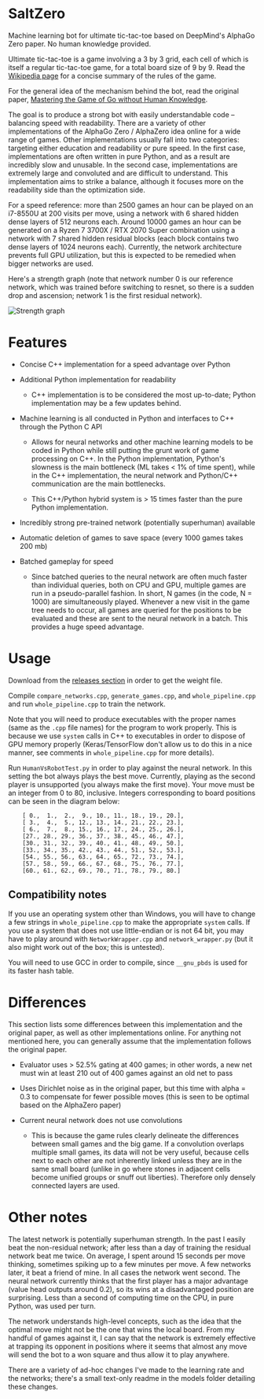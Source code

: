 SaltZero
=======

Machine learning bot for ultimate tic-tac-toe based on DeepMind's AlphaGo Zero paper. No human knowledge provided.

Ultimate tic-tac-toe is a game involving a 3 by 3 grid, each cell of which is itself a regular tic-tac-toe game, for a total board size of 9 by 9. Read the [Wikipedia page](https://en.wikipedia.org/wiki/Ultimate_tic-tac-toe) for a concise summary of the rules of the game.

For the general idea of the mechanism behind the bot, read the original paper, [Mastering the Game of Go without Human Knowledge](https://discovery.ucl.ac.uk/id/eprint/10045895/1/agz_unformatted_nature.pdf).

The goal is to produce a strong bot with easily understandable code – balancing speed with readability. There are a variety of other implementations of the AlphaGo Zero / AlphaZero idea online for a wide range of games. Other implementations usually fall into two categories: targeting either education and readability or pure speed. In the first case, implementations are often written in pure Python, and as a result are incredibly slow and unusable. In the second case, implementations are extremely large and convoluted and are difficult to understand. This implementation aims to strike a balance, although it focuses more on the readability side than the optimization side.

For a speed reference: more than 2500 games an hour can be played on an i7-8550U at 200 visits per move, using a network with 6 shared hidden dense layers of 512 neurons each. Around 10000 games an hour can be generated on a Ryzen 7 3700X / RTX 2070 Super combination using a network with 7 shared hidden residual blocks (each block contains two dense layers of 1024 neurons each). Currently, the network architecture prevents full GPU utilization, but this is expected to be remedied when bigger networks are used.

Here's a strength graph (note that network number 0 is our reference network, which was trained before switching to resnet, so there is a sudden drop and ascension; network 1 is the first residual network).

![Strength graph](https://i.imgur.com/d0tFurd.png "Strength graph")

# Features

- Concise C++ implementation for a speed advantage over Python

- Additional Python implementation for readability

	- C++ implementation is to be considered the most up-to-date; Python implementation may be a few updates behind.

- Machine learning is all conducted in Python and interfaces to C++ through the Python C API

    - Allows for neural networks and other machine learning models to be coded in Python while still putting the grunt work of game processing on C++. In the Python implementation, Python's slowness is the main bottleneck (ML takes < 1% of time spent), while in the C++ implementation, the neural network and Python/C++ communication are the main bottlenecks.

    - This C++/Python hybrid system is > 15 times faster than the pure Python implementation.

- Incredibly strong pre-trained network (potentially superhuman) available

- Automatic deletion of games to save space (every 1000 games takes 200 mb)

- Batched gameplay for speed

    - Since batched queries to the neural network are often much faster than individual queries, both on CPU and GPU, multiple games are run in a pseudo-parallel fashion. In short, N games (in the code, N = 1000) are simultaneously played. Whenever a new visit in the game tree needs to occur, all games are queried for the positions to be evaluated and these are sent to the neural network in a batch. This provides a huge speed advantage. 

# Usage

Download from the [releases section](https://github.com/farmersrice/saltzero/releases) in order to get the weight file.

Compile `compare_networks.cpp`, `generate_games.cpp`, and `whole_pipeline.cpp` and run `whole_pipeline.cpp` to train the network. 

Note that you will need to produce executables with the proper names (same as the `.cpp` file names) for the program to work properly. This is because we use `system` calls in C++ to executables in order to dispose of GPU memory properly (Keras/TensorFlow don't allow us to do this in a nice manner, see comments in `whole_pipeline.cpp` for more details).

Run `HumanVsRobotTest.py` in order to play against the neural network. In this setting the bot always plays the best move. Currently, playing as the second player is unsupported (you always make the first move). Your move must be an integer from 0 to 80, inclusive. Integers corresponding to board positions can be seen in the diagram below: 


		[ 0.,  1.,  2.,  9., 10., 11., 18., 19., 20.],
		[ 3.,  4.,  5., 12., 13., 14., 21., 22., 23.],
		[ 6.,  7.,  8., 15., 16., 17., 24., 25., 26.],
		[27., 28., 29., 36., 37., 38., 45., 46., 47.],
		[30., 31., 32., 39., 40., 41., 48., 49., 50.],
		[33., 34., 35., 42., 43., 44., 51., 52., 53.],
		[54., 55., 56., 63., 64., 65., 72., 73., 74.],
		[57., 58., 59., 66., 67., 68., 75., 76., 77.],
		[60., 61., 62., 69., 70., 71., 78., 79., 80.]

## Compatibility notes

If you use an operating system other than Windows, you will have to change a few strings in `whole_pipeline.cpp` to make the appropriate `system` calls. If you use a system that does not use little-endian or is not 64 bit, you may have to play around with `NetworkWrapper.cpp` and `network_wrapper.py` (but it also might work out of the box; this is untested).

You will need to use GCC in order to compile, since `__gnu_pbds` is used for its faster hash table.

# Differences

This section lists some differences between this implementation and the original paper, as well as other implementations online. For anything not mentioned here, you can generally assume that the implementation follows the original paper.

- Evaluator uses > 52.5% gating at 400 games; in other words, a new net must win at least 210 out of 400 games against an old net to pass

- Uses Dirichlet noise as in the original paper, but this time with alpha = 0.3 to compensate for fewer possible moves (this is seen to be optimal based on the AlphaZero paper)

- Current neural network does not use convolutions

    - This is because the game rules clearly delineate the differences between small games and the big game. If a convolution overlaps multiple small games, its data will not be very useful, because cells next to each other are not inherently linked unless they are in the same small board (unlike in go where stones in adjacent cells become unified groups or snuff out liberties). Therefore only densely connected layers are used.

# Other notes

The latest network is potentially superhuman strength. In the past I easily beat the non-residual network; after less than a day of training the residual network beat me twice. On average, I spent around 15 seconds per move thinking, sometimes spiking up to a few minutes per move. A few networks later, it beat a friend of mine. In all cases the network went second. The neural network currently thinks that the first player has a major advantage (value head outputs around 0.2), so its wins at a disadvantaged position are surprising. Less than a second of computing time on the CPU, in pure Python, was used per turn.

The network understands high-level concepts, such as the idea that the optimal move might not be the one that wins the local board. From my handful of games against it, I can say that the network is extremely effective at trapping its opponent in positions where it seems that almost any move will send the bot to a won square and thus allow it to play anywhere. 

There are a variety of ad-hoc changes I've made to the learning rate and the networks; there's a small text-only readme in the models folder detailing these changes.
